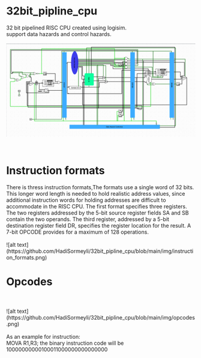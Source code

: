 # 32bit_pipline_cpu

32 bit pipelined RISC CPU created using logisim.<br />
support data hazards and control hazards.<br /><br/>
![alt text](https://github.com/HadiSormeyli/32bit_pipline_cpu/blob/main/img/32_pipline_cpu.png)

<br />
<h1>Instruction formats</h1> 
There is thress instruction formats,The formats
use a single word of 32 bits. This longer word length is needed to hold realistic
address values, since additional instruction words for holding addresses are difficult
to accommodate in the RISC CPU. The first format specifies three registers. The two
registers addressed by the 5-bit source register fields SA and SB contain the two
operands. The third register, addressed by a 5-bit destination register field DR, specifies
the register location for the result. A 7-bit OPCODE provides for a maximum of
128 operations.<br/><br/>
![alt text](https://github.com/HadiSormeyli/32bit_pipline_cpu/blob/main/img/instruction_formats.png)


<br />
<h1>Opcodes</h1> 
<br /><br/>
![alt text](https://github.com/HadiSormeyli/32bit_pipline_cpu/blob/main/img/opcodes.png)
<br /><br/>
As an example for instruction:<br/>
MOVA R1,R3;
the binary instruction code will be 10000000000100011000000000000000
